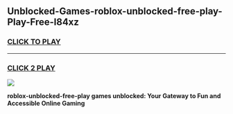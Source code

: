 
## Unblocked-Games-roblox-unblocked-free-play-Play-Free-l84xz
<h3>
<a href="https://premium76.site?title=roblox-unblocked-free-play&ref=21A">CLICK TO PLAY</a></h3>
<hr>

<h3>
<a href="https://premium76.site?title=roblox-unblocked-free-play&ref=21A">CLICK 2 PLAY</a>
  
</h3>

<a href="https://premium76.site?title=roblox-unblocked-free-play&ref=21A"><img src="https://clearcache.store/games.png"></a>


**roblox-unblocked-free-play games unblocked: Your Gateway to Fun and Accessible Online Gaming**
